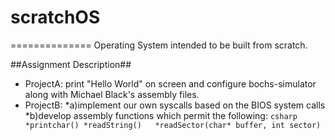 # scratchOS
==============
Operating System intended to be built from scratch.

##Assignment Description##
* ProjectA: print "Hello World" on screen and configure bochs-simulator along with Michael Black's assembly files.
* ProjectB: *a)implement our own syscalls based on the BIOS system calls
            *b)develop assembly functions which permit the following:
                                                            ```csharp *printchar()
                                                                      *readString()  
                                                                      *readSector(char* buffer, int sector)
                                                            ```
